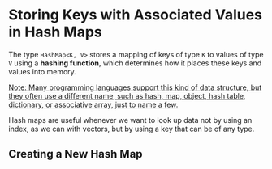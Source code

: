 # Storing Keys with Associated Values in Hash Maps

The type `HashMap<K, V>` stores a mapping of keys of type `K` to values of type `V` using a **hashing function**, which determines how it places these keys and values into memory. 

<ins>Note: Many programming languages support this kind of data structure, but they often use a different name, such as hash, map, object, hash table, dictionary, or associative array, just to name a few.</ins>

Hash maps are useful whenever we want to look up data not by using an index, as we can with vectors, but by using a key that can be of any type. 

## Creating a New Hash Map
